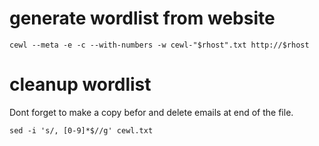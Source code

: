# generate wordlist from website

```
cewl --meta -e -c --with-numbers -w cewl-"$rhost".txt http://$rhost
```

# cleanup wordlist

Dont forget to make a copy befor and delete emails at end of the file.

```
sed -i 's/, [0-9]*$//g' cewl.txt
```
